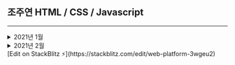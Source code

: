 ## 조주연 HTML / CSS / Javascript 
<hr>

<details>
 <summary>2021년 1월</summary>

### 1월 7일

 * CSS에서 중요한 개념인 선택자(selector) 학습
 
 * 정렬 기능 중 하나인 float 속성에 대해 학습
 
 * flex 및 grid 속성으로 웹 페이지 구현
 
 ### 1월 8일
 
 * Markdown 언어 학습
 
 * vs code, Github, stackblitz를 TortoisGit 통해 연동
 
 * 로그인 창 구현 (input 태그 및 hover 애니메이션 적용)
 
 ### 1월 11일
 
 * Javascript 기초 학습
 
 * 문자열 출력 및 프롬프트 다이얼로그 실습
 
 * 식별자 적합 / 부적합 학습
 
 * 지역변수 / 전역변수 개념 학습

 * CSS 선택자 응용 복습
 
 ### 1월 12일
 
 * Javascript 기초 학습
 
 * Javascript 변수 선언 및 문자열 실습
 
 * 문자열 함수 학습
 
 * Javascript 예제 작성 및 효율적인 오류 해결방법 학습

 * alert 및 prompt 등 기초적인 기능 
 
  ### 1월 13일
 
 * Javascript ES6 학습
 
 * 변수인 var, let, const의 개념 및 차이점 학습
 
 * Javascript를 이용하여 html의 태그 생성 학습
 
 * ES6과 축약코드를 사용하여 기존 프로젝트 변환 실습

 * Javascript를 이용하여 태그의 클래스 지정하는 방법 학습
 
 ### 1월 14일
 
 * Javascript function(함수) 사용법 학습
 
 * 함수의 매개변수를 지정하여 변수를 전달하는 방법 학습
 
 * 함수를 사용하여 기존의 함수를 사용하지 않은 테이블 수정
 
 * setInterval을 이용하여 일정 시간마다 코드 반복하는 방법 학습
 
 * 객체의 개념 학습 및 객체 사용 실습
 
 ### 1월 15일
 
 * Javascript 객체를 사용하여 기존 프로젝트 변환
 
 * 함수의 매개변수를 객체로 전달하는 실습
 
 * clearInterval을 이용하여 setInterval의 행동을 중단하는 기능 학습
 
 ### 1월 18일
 
 * Javascript 데이터 검색 기능 구현
 
 * filter 메소드 학습
 
 * getElementById와 querySelector의 차이 
 
  ### 1월 19일
 
 * querySelector / All 사용하여 프로젝트 구현
 
 * filter 메소드를 이용하여 검색 기능 구현 
 
 * checkbox, radiobox 등 체크 요소 학습
 
 * window.onload에 대해 
 
 ### 1월 20일
 
 * map, forEach 실습
 
 * window.onload 사용
 
 * 객체를 지우는 delete 실습
 
 ### 1월 21일
 
 * map을 사용하여 테이블의 데이터 일부를 제외
 
 * 테이블 검색 조건 추가 실습
 
 * find 메소드 사용 실습
 
 ### 1월 22일
 
 * 테이블 검색 조건 [checkbox] 구현
 
 * 변수의 유형을 확인할 수 있는 typeof 연산자 실습
 
 * 체크된 값을 배열로 저장하는 기능 구현
 
 ### 1월 25일
 
 * addEventListener 사용
 
 * CSS의 display 속성을 사용하여 검색 기능 재구현
 
 * 함수를 역할에 따라 세분화하는 작업 
 
 ### 1월 26일
 
 * find를 사용하여 조건문 → 반복문의 불필요한 로직 제거
 
 * find의 매개변수의 개념 및 역할 학습
 
 * 같은 값을 가진 객체와 객체, 변수와 변수 간의 비교 차이점 학습
 
 ### 1월 27일
 
 * w3에서 제공하는 라이브러리 사용 및 이해
 
 * sort 메소드를 사용하여 객체 테이블을 정렬하는 기능 추가
 
 * 버튼을 생성하여 정렬을 초기화하는 기능 추가
 
 ### 1월 28일
 
 * 부모 태그를 기준으로 태그를 옮길 수 있는 insertBefore 학습
 
 * insertBefore를 이용하여 정렬 시 데이터 제거 / 재생성이 아닌 옮기는 방식으로 재구현
 
 ### 1월 29일
 
 * 데이터 정렬의 코드를 함수로 변환
 
 * replace 기능을 이해하고 각 제목 클릭 시 문자가 변경되도록 구현
 
 * click 이벤트리스너에 타겟을 지정하여 타겟에 맞는 데이터를 출력하는 방법 학습
 
 * div 태그에 id 값을 주어 insertBefore로 정렬하는 방법 학습
 
 </details>
 
 <details>
 <summary>2021년 2월</summary>
 
 ### 2월 1일
 
 * div 태그에 id 값을 부여하고 정렬하는 기능 구현
 
 * 이벤트리스너에 target을 지정하여 각각의 노드마다 이벤트를 지정하는 기능 구현
 
 </details>
[Edit on StackBlitz ⚡️](https://stackblitz.com/edit/web-platform-3wgeu2)
